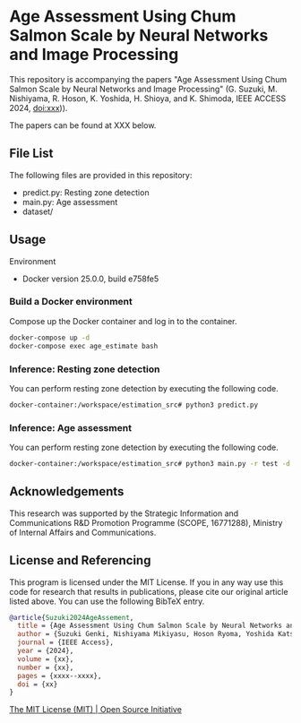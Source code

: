 # Age Assessment Using Chum Salmon Scale by Neural Networks and Image Processing

This repository is accompanying the papers "Age Assessment Using Chum Salmon Scale by Neural Networks and Image Processing" (G. Suzuki, M. Nishiyama, R. Hoson, K. Yoshida, H. Shioya, and K. Shimoda, IEEE ACCESS 2024, [doi:xxx]([https:xxxxx](https://github.com/Choke222/AgeAssessmentOfScales)))).

The papers can be found at XXX below.

## File List
The following files are provided in this repository:
- predict.py: Resting zone detection
- main.py: Age assessment
- dataset/

## Usage

Environment
- Docker version 25.0.0, build e758fe5

### Build a Docker environment
Compose up the Docker container and log in to the container.
```bash
docker-compose up -d
docker-compose exec age_estimate bash
```

### Inference: Resting zone detection
You can perform resting zone detection by executing the following code.
```bash
docker-container:/workspace/estimation_src# python3 predict.py 
```

### Inference: Age assessment
You can perform resting zone detection by executing the following code.
```bash
docker-container:/workspace/estimation_src# python3 main.py -r test -d test
```

## Acknowledgements
This research was supported by the Strategic Information and Communications R&D Promotion Programme (SCOPE, 16771288), Ministry of Internal Affairs and Communications.

## License and Referencing
This program is licensed under the MIT License. If you in any way use this code for research that results in publications, please cite our original article listed above.
You can use the following BibTeX entry.
```bibtex
@article{Suzuki2024AgeAssement,
  title = {Age Assessment Using Chum Salmon Scale by Neural Networks and Image Processing},
  author = {Suzuki Genki, Nishiyama Mikiyasu, Hoson Ryoma, Yoshida Katsunobu, Shioya Hiroyuki and Shimoda Kazutaka},
  journal = {IEEE Access},
  year = {2024},
  volume = {xx},
  number = {xx},
  pages = {xxxx--xxxx},
  doi = {xx}
}
```

[The MIT License (MIT) | Open Source Initiative](https://opensource.org/license/mit)
